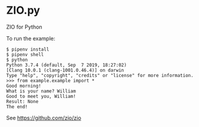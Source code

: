 # ZIO.py
ZIO for Python

To run the example:

```
$ pipenv install
$ pipenv shell
$ python
Python 3.7.4 (default, Sep  7 2019, 18:27:02) 
[Clang 10.0.1 (clang-1001.0.46.4)] on darwin
Type "help", "copyright", "credits" or "license" for more information.
>>> from example.example import *
Good morning!
What is your name? William
Good to meet you, William!
Result: None
The end!
```

See https://github.com/zio/zio
